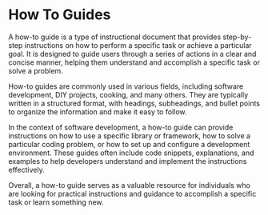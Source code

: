# How To Guides

A how-to guide is a type of instructional document that provides step-by-step instructions on how to perform a specific task or achieve a particular goal. It is designed to guide users through a series of actions in a clear and concise manner, helping them understand and accomplish a specific task or solve a problem.

How-to guides are commonly used in various fields, including software development, DIY projects, cooking, and many others. They are typically written in a structured format, with headings, subheadings, and bullet points to organize the information and make it easy to follow.

In the context of software development, a how-to guide can provide instructions on how to use a specific library or framework, how to solve a particular coding problem, or how to set up and configure a development environment. These guides often include code snippets, explanations, and examples to help developers understand and implement the instructions effectively.

Overall, a how-to guide serves as a valuable resource for individuals who are looking for practical instructions and guidance to accomplish a specific task or learn something new.
